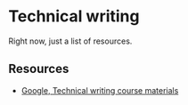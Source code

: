 # Technical writing

Right now, just a list of resources.

## Resources

* [Google, Technical writing course materials](https://developers.google.com/tech-writing/overview)
